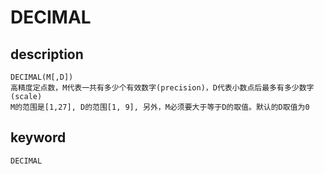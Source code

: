 # DECIMAL
## description
    DECIMAL(M[,D])
    高精度定点数，M代表一共有多少个有效数字(precision)，D代表小数点后最多有多少数字(scale)
    M的范围是[1,27], D的范围[1, 9], 另外，M必须要大于等于D的取值。默认的D取值为0

## keyword

    DECIMAL
